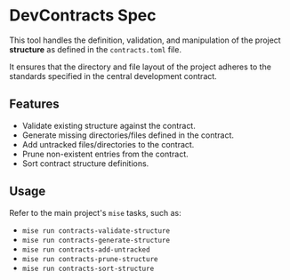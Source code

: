 # DevContracts Spec

This tool handles the definition, validation, and manipulation of the project **structure** as defined in the `contracts.toml` file.

It ensures that the directory and file layout of the project adheres to the standards specified in the central development contract.

## Features

- Validate existing structure against the contract.
- Generate missing directories/files defined in the contract.
- Add untracked files/directories to the contract.
- Prune non-existent entries from the contract.
- Sort contract structure definitions.

## Usage

Refer to the main project's `mise` tasks, such as:
- `mise run contracts-validate-structure`
- `mise run contracts-generate-structure`
- `mise run contracts-add-untracked`
- `mise run contracts-prune-structure`
- `mise run contracts-sort-structure`
